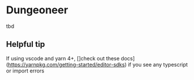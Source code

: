 # Dungeoneer
tbd


## Helpful tip

If using vscode and yarn 4+, []check out these docs](https://yarnpkg.com/getting-started/editor-sdks) if you see any typescript or import errors